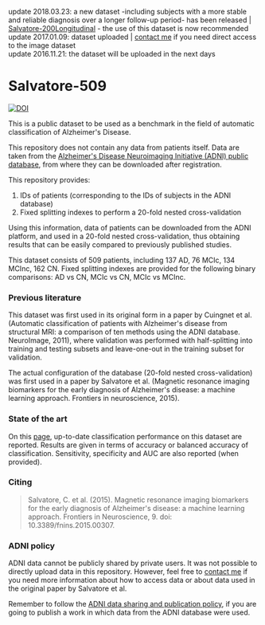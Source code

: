 update 2018.03.23: a new dataset -including subjects with a more stable and reliable diagnosis over a longer follow-up period- has been released | [Salvatore-200Longitudinal](https://github.com/christiansalvatore/Salvatore-200Longitudinal) - the use of this dataset is now recommended
update 2017.01.09: dataset uploaded | <a href="mailto:christian.salvatore.ibfm.cnr.it">contact me</a> if you need direct access to the image dataset <br>
update 2016.11.21: the dataset will be uploaded in the next days

# Salvatore-509

[![DOI](https://zenodo.org/badge/71118017.svg)](https://zenodo.org/badge/latestdoi/71118017)

This is a public dataset to be used as a benchmark in the field of automatic classification of Alzheimer's Disease.

This repository does not contain any data from patients itself. Data are taken from the <a href="http://adni.loni.usc.edu/" target="_blank">Alzheimer's Disease Neuroimaging Initiative (ADNI) public database</a>, from where they can be downloaded after registration. 

This repository provides:
  1. IDs of patients (corresponding to the IDs of subjects in the ADNI database)
  2. Fixed splitting indexes to perform a 20-fold nested cross-validation

Using this information, data of patients can be downloaded from the ADNI platform, and used in a 20-fold nested cross-validation, thus obtaining results that can be easily compared to previously published studies.

This dataset consists of 509 patients, including 137 AD, 76 MCIc, 134 MCInc, 162 CN. Fixed splitting indexes are provided for the following binary comparisons: AD vs CN, MCIc vs CN, MCIc vs MCInc. 

### Previous literature
This dataset was first used in its original form in a paper by Cuingnet et al. (Automatic classification of patients with Alzheimer's disease from structural MRI: a comparison of ten methods using the ADNI database. NeuroImage, 2011), where validation was performed with half-splitting into training and testing subsets and leave-one-out in the training subset for validation.

The actual configuration of the database (20-fold nested cross-validation) was first used in a paper by Salvatore et al. (Magnetic resonance imaging biomarkers for the early diagnosis of Alzheimer's disease: a machine learning approach. Frontiers in neuroscience, 2015).

### State of the art
On this [page](https://christiansalvatore.github.io/2016-10-20/is-this-alzheimer/#Salvatore-509), up-to-date classification performance on this dataset are reported. Results are given in terms of accuracy or balanced accuracy of classification. Sensitivity, specificity and AUC are also reported (when provided).

### Citing
>Salvatore, C. et al. (2015). Magnetic resonance imaging biomarkers for the early diagnosis of Alzheimer's disease: a machine learning approach. Frontiers in Neuroscience, 9. doi: 10.3389/fnins.2015.00307.

### ADNI policy
ADNI data cannot be publicly shared by private users. It was not possible to directly upload data in this repository. However, feel free to <a href="mailto:christian.salvatore.ibfm.cnr.it">contact me</a> if you need more information about how to access data or about data used in the original paper by Salvatore et al.

Remember to follow the [ADNI data sharing and publication policy](http://adni.loni.usc.edu/wp-content/uploads/how_to_apply/ADNI_DSP_Policy.pdf), if you are going to publish a work in which data from the ADNI database were used.
